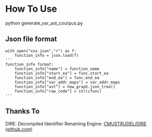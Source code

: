 # How To Use

python generate_var_ast_courpus.py

## Json file format

```python3
with open("xxx.json","r") as f:
    function_info = json.load(f)
'''
function_info format:
    function_info["name"] = function_name
    function_info["start_ea"] = func.start_ea
    function_info["end_ea"] = func.end_ea
    function_info["var_addr_maps"] = var_addr_maps
    function_info["ast"] = new_graph.json_tree()
    function_info["raw_code"] = str(cfunc)
'''
```

## Thanks To

DIRE: Decompiled Identifier Renaming Engine: [CMUSTRUDEL/DIRE (github.com)](https://github.com/CMUSTRUDEL/DIRE)
